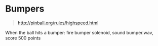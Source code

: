 # Bumpers

> http://pinball.org/rules/highspeed.html

When the ball hits a bumper:
  fire bumper solenoid,
  sound bumper.wav,
  score 500 points
 
